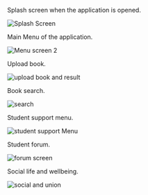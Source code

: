 Splash screen when the application is opened. 

![Splash Screen](https://user-images.githubusercontent.com/71825311/121157606-9ef1ac80-c841-11eb-8f24-35d63b58a9fe.JPG)

Main Menu of the application.

![Menu screen 2](https://user-images.githubusercontent.com/71825311/121158334-335c0f00-c842-11eb-8633-5a00a343d49b.JPG)

Upload book.

![upload book and result](https://user-images.githubusercontent.com/71825311/121158526-58508200-c842-11eb-86cf-2a4ef7361e7a.JPG)

Book search.

![search](https://user-images.githubusercontent.com/71825311/121158752-8209a900-c842-11eb-871a-bafa740245f0.JPG)

Student support menu.

![student support Menu](https://user-images.githubusercontent.com/71825311/121161217-acf4fc80-c844-11eb-8b9f-7eb5cc795a0f.JPG)

Student forum.

![forum screen](https://user-images.githubusercontent.com/71825311/121158973-ae252a00-c842-11eb-9ae8-914285bad0d6.JPG)

Social life and wellbeing. 

![social and union](https://user-images.githubusercontent.com/71825311/121161032-820aa880-c844-11eb-9ba7-3db226de780c.JPG)



